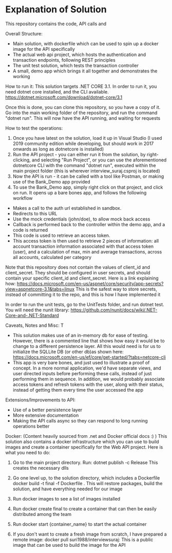 # Explanation of Solution

This repository contains the code, API calls and 

Overall Structure:
- Main solution, with dockerfile which can be used to spin up a docker image for the API specifically
- The actual web api project, which hosts the authentication and transaction endpoints, following REST principles
- The unit test solution, which tests the transaction controller
- A small, demo app which brings it all together and demonstrates the working

How to run it:
This solution targets .NET CORE 3.1. In order to run it, you need dotnet core installed, and the CLI available. 
https://dotnet.microsoft.com/download/dotnet-core/3.1

Once this is done, you can clone this repository, so you have a copy of it. Go into the main working folder of the repository, and run the command "dotnet run". This will now have the API running, and waiting for requests

How to test the operations:
1. Once you have latest on the solution, load it up in Visual Studio (I used 2019 community edition while developing, but should work in 2017 onwards as long as dotnetcore is installed)
2. Run the API project - you can either run it from the solution, by right-clicking, and selecting "Run Project", or you can use the aforementioned dotnetcore CLI with the command "dotnet run", executed within the main project folder (this is wherever interview_suraj.csproj is located)
3. Now the API is run - it can be called with a tool like Postman, or making use of the Bank_Demo app provided
4. To use the Bank_Demo app, simply right click on that project, and click on run. It opens up a bare bones app, and follows the following workflow
  - Makes a call to the auth url established in sandbox. 
  - Redirects to this URL
  - Use the mock credentials (john/doe), to allow mock back access
  - Callback is performed back to the controller within the demo app, and a code is returned
  - This code is used to retrieve an access token.
  - This access token is then used to retrieve 2 pieces of information: all account transaction information associated with that access token (user), and a calculation of max, min and average transactions, across all accounts, calculated per category

Note that this repository does not contain the values of client_id and client_secret. They should be configured in user secrets, and should contain your specific client_id and client_secret. Here is a link explaining how:
https://docs.microsoft.com/en-us/aspnet/core/security/app-secrets?view=aspnetcore-3.1&tabs=linux
This is the safest way to store secrets, instead of committing it to the repo, and this is how I have implemented it

In order to run the unit tests, go to the UnitTests folder, and run dotnet test. You will need the nunit library: 
https://github.com/nunit/docs/wiki/.NET-Core-and-.NET-Standard

Caveats, Notes and Misc: T
- This solution makes use of an in-memory db for ease of testing. However, there is a commented line that shows how easy it would be to change to a different persistence layer. All this would need is for us to initialize the SQLLite DB (or other db)as shown here: https://docs.microsoft.com/en-us/ef/core/get-started/?tabs=netcore-cli
- This app is very bare bones, and just used to illustrate a proof of concept. In a more normal application, we'd have separate views, and user directed inputs before performing these calls, instead of just performing them in sequence. In addition, we would probably associate access tokens and refresh tokens with the user, along with their status, instead of getting them every time the user accessed the app

Extensions/Improvements to API:
- Use of a better persistence layer
- More extensive documentation 
- Making the API calls async so they can respond to long running operations better

Docker:
(Content heavily sourced from .net and Docker official docs :) )
This solution also contains a docker infrastructure which you can use to build images and create a container specifically for the Web API project. Here is what you need to do:
1) Go to the main project directory. 
Run: dotnet publish -c Release
This creates the necessary dlls

2) Go one level up, to the solution directory, which includes a Dockerfile
docker build -t final -f Dockerfile .
This will restore packages, build the solution, and have everything needed for our image

3) Run docker images to see a list of images installed

4) Run docker create final to create a container that can then be easily distributed among the team

5) Run docker start {container_name} to start the actual container

6) If you don't want to create a fresh image from scratch, I have prepared a remote image:
docker pull suri1988/interviewsuraj: This is a public image that can be used to build the image for the API



